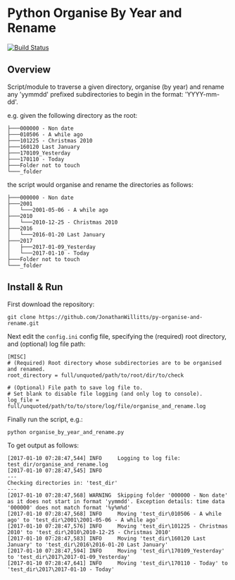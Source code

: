 # Python Organise By Year and Rename
[![Build Status](https://travis-ci.org/JonathanWillitts/py-organise-and-rename.svg?branch=master)](https://travis-ci.org/JonathanWillitts/py-organise-and-rename)  


## Overview
Script/module to traverse a given directory, organise (by year) and rename any 'yymmdd' prefixed subdirectories to begin in the format: 'YYYY-mm-dd'.

e.g. given the following directory as the root:
```
├───000000 - Non date
├───010506 - A while ago
├───101225 - Christmas 2010
├───160120 Last January
├───170109_Yesterday
├───170110 - Today
├───Folder not to touch
└───_folder
```

the script would organise and rename the directories as follows:

```
├───000000 - Non date
├───2001
│   └───2001-05-06 - A while ago
├───2010
│   └───2010-12-25 - Christmas 2010
├───2016
│   └───2016-01-20 Last January
├───2017
│   ├───2017-01-09_Yesterday
│   └───2017-01-10 - Today
├───Folder not to touch
└───_folder

```

## Install & Run
First download the repository:

    git clone https://github.com/JonathanWillitts/py-organise-and-rename.git

Next edit the `config.ini` config file, specifying the (required) root directory, and (optional) log file path:
```
[MISC]
# (Required) Root directory whose subdirectories are to be organised and renamed.
root_directory = full/unquoted/path/to/root/dir/to/check

# (Optional) File path to save log file to.
# Set blank to disable file logging (and only log to console).
log_file = full/unquoted/path/to/to/store/log/file/organise_and_rename.log
```

Finally run the script, e.g.:

    python organise_by_year_and_rename.py

To get output as follows:
```
[2017-01-10 07:28:47,544] INFO     Logging to log file: test_dir/organise_and_rename.log
[2017-01-10 07:28:47,545] INFO     
---
Checking directories in: 'test_dir'
---
[2017-01-10 07:28:47,568] WARNING  Skipping folder '000000 - Non date' as it does not start in format 'yymmdd'. Exception details: time data '000000' does not match format '%y%m%d'
[2017-01-10 07:28:47,568] INFO     Moving 'test_dir\010506 - A while ago' to 'test_dir\2001\2001-05-06 - A while ago'
[2017-01-10 07:28:47,576] INFO     Moving 'test_dir\101225 - Christmas 2010' to 'test_dir\2010\2010-12-25 - Christmas 2010'
[2017-01-10 07:28:47,583] INFO     Moving 'test_dir\160120 Last January' to 'test_dir\2016\2016-01-20 Last January'
[2017-01-10 07:28:47,594] INFO     Moving 'test_dir\170109_Yesterday' to 'test_dir\2017\2017-01-09_Yesterday'
[2017-01-10 07:28:47,641] INFO     Moving 'test_dir\170110 - Today' to 'test_dir\2017\2017-01-10 - Today'
```
